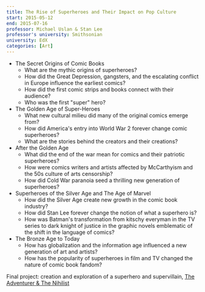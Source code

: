 ```yaml
---
title: The Rise of Superheroes and Their Impact on Pop Culture
start: 2015-05-12
end: 2015-07-16
professor: Michael Uslan & Stan Lee
professor's university: Smithsonian
university: EdX
categories: [Art]
---
```

- The Secret Origins of Comic Books
  - What are the mythic origins of superheroes?
  - How did the Great Depression, gangsters, and the escalating conflict in Europe influence the earliest comics?
  - How did the first comic strips and books connect with their audience?
  - Who was the first "super" hero?
- The Golden Age of Super-Heroes
  - What new cultural milieu did many of the original comics emerge from?
  - How did America's entry into World War 2 forever change comic superheroes?
  - What are the stories behind the creators and their creations?
- After the Golden Age
  - What did the end of the war mean for comics and their patriotic superheroes?
  - How were comics writers and artists affected by McCarthyism and the 50s culture of arts censorship?
  - How did Cold War paranoia seed a thrilling new generation of superheroes?
- Superheroes of the Silver Age and The Age of Marvel
  - How did the Silver Age create new growth in the comic book industry?
  - How did Stan Lee forever change the notion of what a superhero is?
  - How was Batman's transformation from kitschy everyman in the TV series to dark knight of justice in the graphic novels emblematic of the shift in the language of comics? 
- The Bronze Age to Today 
  - How has globalization and the information age influenced a new generation of art and artists?
  - How has the popularity of superheroes in film and TV changed the nature of comic book fandom?

Final project: creation and exploration of a superhero and supervillain, [The Adventurer & The Nihilist](https://docs.google.com/presentation/d/13kgFyGudcCJewA9ER7PPYIaCRAfk6jEeEkAU29NT-v8/edit?usp=sharing)

